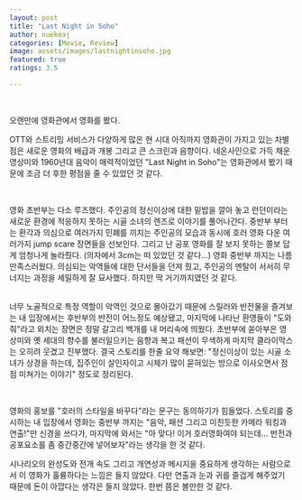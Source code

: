 ```yaml
---
layout: post
title: "Last Night in Soho"
author: nuekeaj
categories: [Movie, Review]
image: assets/images/lastnightinsoho.jpg
featured: true
ratings: 3.5

---
```


<br>

오랜만에 영화관에서 영화를 봤다. 

OTT와 스트리밍 서비스가 다양하게 많은 현 시대 아직까지 영화관이 가지고 있는 차별점은 새로운 영화의 배급과 개봉 그리고 큰 스크린과 음향이다. 네온사인으로 가득 채운 영상미와 1960년대 음악이 매력적이었던  "Last Night in Soho"는 영화관에서 봤기 때문에 조금 더 후한 평점을 줄 수 있었던 것 같다.

<br>

영화 초반부는 다소 루즈했다. 주인공의 정신이상에 대한 밑밥을 깔아 놓고 런던이라는 새로운 환경에 적응하지 못하는 시골 소녀의 렌즈로 이야기를 풀어나간다. 중반부 부터는 환각과 의심으로 여러가지 민폐를 끼치는 주인공의 모습과 동시에  호러 영화 다운 여러가지 jump scare 장면들을 선보인다. 그리고 난 공포 영화를 잘 보지 못하는 쫄보 답게 엄청나게 놀라줬다. (의자에서 3cm는 떠 있었던 것 같다...) 영화 중반부 까지는 나름 만족스러웠다. 의심되는 악역들에 대한 단서들을 던져 줬고, 주인공의 멘탈이 서서히 무너지는 과정을 세밀하게 잘 묘사했다. 하지만 딱 거기까지였던 것 같다.

<br> 너무 노골적으로 특정 역할이 악역인 것으로 몰아갔기 때문에 스릴러와 반전물을 즐겨보는 내 입장에서는 후반부의 반전이 어느정도 예상됐고, 마지막에 나타난 환영들이 "도와줘"라고 외치는 장면은 정말 갈고리 백개를 내 머리속에 띄웠다. 초반부에 쏟아부은 영상미와 옛 세대의 향수를 불러일으키는 음향과 복고 패션이 무색하게 마지막 클라이막스는 오히려 웃겼고 진부했다. 결국 스토리를 한줄 요약 해보면: "정신이상이 있는 시골 소녀가 상경을 하는데, 집주인이 살인자이고 시체가 많이 묻혀있는 방으로 이사오면서 점점 미쳐가는 이야기" 정도로 정리된다.

<br>

영화의 홍보를 "호러의 스타일을 바꾸다"라는 문구는 동의하기가 힘들었다. 스토리를 중시하는 내 입장에서 영화는 중반부 까지는 "음악, 패션 그리고 미친듯한 카메라 워킹과 연출!"만 신경을 쓰다가, 마지막에 와서는 "아 맞다! 이거 호러영화여야 되는데... 반전과 공포요소를 좀 중간중간에 넣어보자"라는 생각을 한 것 같다. 

시나리오의 완성도와 전개 속도 그리고 개연성과 메시지을 중요하게 생각하는 사람으로서 이 영화가 훌륭하다는 느낌은 들지 않았다. 다만 연출과 눈과 귀를 즐겁게 해주었기 때문에 돈이 아깝다는 생각은 들지 않았다. 한번 쯤은 볼만한 것 같다.  

